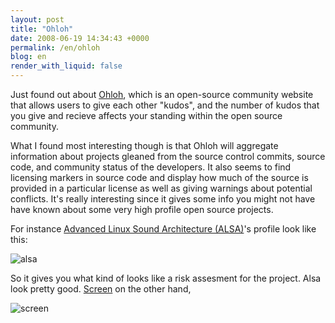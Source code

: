 ```yaml
---
layout: post
title: "Ohloh"
date: 2008-06-19 14:34:43 +0000
permalink: /en/ohloh
blog: en
render_with_liquid: false
---
```


<p>Just found out about <a href="http://www.ohloh.net/">Ohloh</a>, which is an open-source community website that allows users to give each other "kudos", and the number of kudos that you give and recieve affects your standing within the open source community.</p>
<p>What I found most interesting though is that Ohloh will aggregate information about projects gleaned from the source control commits, source code, and community status of the developers. It also seems to find licensing markers in source code and display how much of the source is provided in a particular license as well as giving warnings about potential conflicts. It's really interesting since it gives some info you might not have have known about some very high profile open source projects.</p>
<p>For instance  <a href="http://www.ohloh.net/projects/alsa">Advanced Linux Sound Architecture (ALSA)</a>'s profile look like this:</p>
<p><img title="Alsa's Ohloh profile" src="http://static.ianlewis.org/prod/img/gallery/alsa.png" alt="alsa" /></p>
<p>So it gives you what kind of looks like a risk assesment for the project. Alsa look pretty good. <a href="http://www.ohloh.net/projects/screen">Screen</a> on the other hand,</p>
<p><img title="Screen's Ohloh profile" src="http://static.ianlewis.org/prod/img/gallery/screen.png" alt="screen" /></p>
